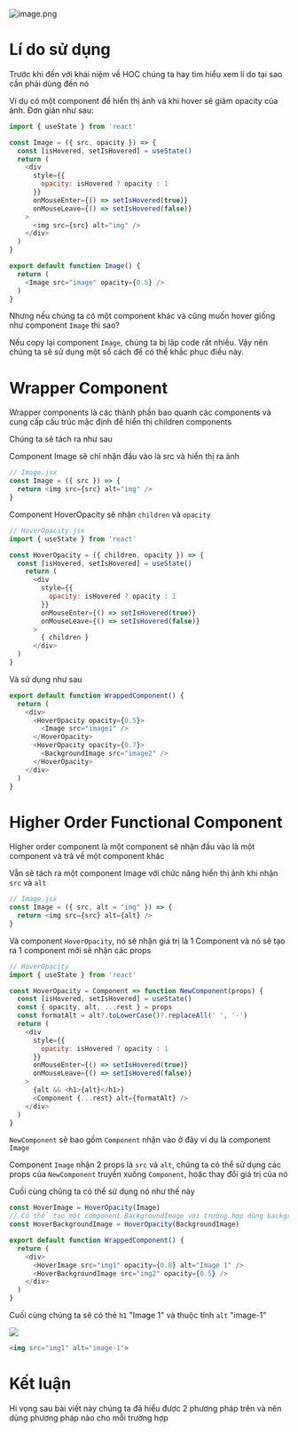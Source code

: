 ![image.png](https://images.viblo.asia/ffcb730c-0d3b-4a95-a662-32ee8c03bea7.png)
# Lí do sử dụng
Trước khi đến với khái niệm về HOC chúng ta hay tìm hiểu xem lí do tại sao cần phải dùng đến nó

Ví dụ có một component để hiển thị ảnh và khi hover sẽ giảm opacity của ảnh. Đơn giản như sau: 

```javascript
import { useState } from 'react'

const Image = ({ src, opacity }) => {
  const [isHovered, setIsHovered] = useState()
  return (
    <div
      style={{
        opacity: isHovered ? opacity : 1
      }}
      onMouseEnter={() => setIsHovered(true)}
      onMouseLeave={() => setIsHovered(false)}
    >
      <img src={src} alt="img" />
    </div>
  )
}

export default function Image() {
  return (
    <Image src="image" opacity={0.5} />
  )
}
```

Nhưng nếu chúng ta có một component khác và cũng muốn hover giống như component `Image` thì sao?

Nếu copy lại component `Image`, chúng ta bị lặp code rất nhiều. Vậy nên chúng ta sẽ sử dụng một số cách để có thể khắc phục điều này.

# Wrapper Component

Wrapper components là các thành phần bao quanh các components và cung cấp cấu trúc mặc định để hiển thị children components

Chúng ta sẽ tách ra như sau

Component Image sẽ chỉ nhận đầu vào là src và hiển thị ra ảnh
```javascript
// Image.jsx
const Image = ({ src }) => {
  return <img src={src} alt="img" />
}
```

Component HoverOpacity sẽ nhận `children` và `opacity`

```javascript
// HoverOpacity.jsx
import { useState } from 'react'

const HoverOpacity = ({ children, opacity }) => {
  const [isHovered, setIsHovered] = useState()
    return (
      <div
        style={{
          opacity: isHovered ? opacity : 1
        }}
        onMouseEnter={() => setIsHovered(true)}
        onMouseLeave={() => setIsHovered(false)}
      >
        { children }
      </div>
  )
}
```
Và sử dụng như sau
```javascript
export default function WrappedComponent() {
  return (
    <div>
      <HoverOpacity opacity={0.5}>
        <Image src="image1" />
      </HoverOpacity>
      <HoverOpacity opacity={0.7}>
        <BackgroundImage src="image2" />
      </HoverOpacity>
    </div>
  )
}
```

# Higher Order Functional Component

Higher order component là một component sẽ nhận đầu vào là một component và trả về một component khác

Vẫn sẽ tách ra một component Image với chức năng hiển thị ảnh khi nhận `src` và `alt`

```javascript
// Image.jsx
const Image = ({ src, alt = "img" }) => {
  return <img src={src} alt={alt} />
}
```

Và component `HoverOpacity`, nó sẽ nhận giá trị là 1 Component và nó sẽ tạo ra 1 component mới sẽ nhận các props 

```javascript
// HoverOpacity
import { useState } from 'react'

const HoverOpacity = Component => function NewComponent(props) {
  const [isHovered, setIsHovered] = useState()
  const { opacity, alt, ...rest } = props
  const formatAlt = alt?.toLowerCase()?.replaceAll(' ', '-')
  return (
    <div
      style={{
        opacity: isHovered ? opacity : 1
      }}
      onMouseEnter={() => setIsHovered(true)}
      onMouseLeave={() => setIsHovered(false)}
    >
      {alt && <h1>{alt}</h1>}
      <Component {...rest} alt={formatAlt} />
    </div>
  )
}
```
`NewComponent` sẽ bao gồm `Component` nhận vào ở đây ví dụ là component `Image`

Component `Image` nhận 2 props là `src` và `alt`, chúng ta có thể sử dụng các props của `NewComponent` truyền xuống `Component`, hoặc thay đổi giá trị của nó

Cuối cùng chúng ta có thể sử dụng nó như thế này

```javascript
const HoverImage = HoverOpacity(Image)
// Có thể tạo một component BackgroundImage với trường hợp dùng background image và truyền vào HoverOpacity để sử dụng
const HoverBackgroundImage = HoverOpacity(BackgroundImage)

export default function WrappedComponent() {
  return (
    <div>
      <HoverImage src="img1" opacity={0.8} alt="Image 1" />
      <HoverBackgroundImage src="img2" opacity={0.5} />
    </div>
  )
}
```

Cuối cùng chúng ta sẽ có thẻ `h1` "Image 1" và thuộc tính `alt` "image-1"

![](https://images.viblo.asia/5559cfd0-b889-40e8-93f1-72fe4129c872.png)


```html
<img src="img1" alt="image-1">
```

# Kết luận

Hi vọng sau bài viết này chúng ta đã hiểu được 2 phương pháp trên và nên dùng phương pháp nào cho mỗi trường hợp